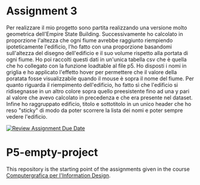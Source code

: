# Assignment 3
Per realizzare il mio progetto sono partita realizzando una versione molto geometrica dell'Empire State Building. Successivamente ho calcolato in proporzione l'altezza che ogni fiume avrebbe raggiunto riempiendo ipoteticamente l'edificio, l'ho fatto con una proporzione basandomi sull'altezza del disegno dell'edificio e il suo volume rispetto alla portata di ogni fiume. Ho poi raccolti questi dati in un'unica tabella csv che è quella che ho collegato con la funzione loadtable al file p5. Ho disposti i nomi in griglia e ho applicato l'effetto hover per permettere che il valore della poratata fosse visualizzabile quando il mouse è sopra il nome del fiume. Per quanto riguarda il riempimento dell'edificio, ho fatto sì che l'edificio si ridisegnasse in un altro colore sopra quello preesistente fino ad una y pari al valore che avevo calcolato in precedenza e che era presente nel dataset. Infine ho raggruppato edificio, titolo e sottotitolo in un unico header che ho reso "sticky" di modo da poter scorrere la lista dei nomi e poter sempre vedere l'edificio. 

[![Review Assignment Due Date](https://classroom.github.com/assets/deadline-readme-button-22041afd0340ce965d47ae6ef1cefeee28c7c493a6346c4f15d667ab976d596c.svg)](https://classroom.github.com/a/rKbf-r4Q)
# P5-empty-project
This repository is the starting point of the assignments given in the course [Computergrafica per l'Information Design](https://www11.ceda.polimi.it/schedaincarico/schedaincarico/controller/scheda_pubblica/SchedaPublic.do?&evn_default=evento&c_classe=834257&lang=IT&__pj0=0&__pj1=9c10fe379e96db59d55d49b6b4252c5e).
